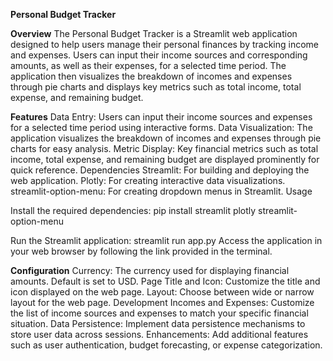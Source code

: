 **Personal Budget Tracker**

**Overview**
The Personal Budget Tracker is a Streamlit web application designed to help users manage their personal finances by tracking income and expenses. Users can input their income sources and corresponding amounts, as well as their expenses, for a selected time period. The application then visualizes the breakdown of incomes and expenses through pie charts and displays key metrics such as total income, total expense, and remaining budget.

**Features**
Data Entry: Users can input their income sources and expenses for a selected time period using interactive forms.
Data Visualization: The application visualizes the breakdown of incomes and expenses through pie charts for easy analysis.
Metric Display: Key financial metrics such as total income, total expense, and remaining budget are displayed prominently for quick reference.
Dependencies
Streamlit: For building and deploying the web application.
Plotly: For creating interactive data visualizations.
streamlit-option-menu: For creating dropdown menus in Streamlit.
Usage

Install the required dependencies:
pip install streamlit plotly streamlit-option-menu

Run the Streamlit application:
streamlit run app.py
Access the application in your web browser by following the link provided in the terminal.

**Configuration**
Currency: The currency used for displaying financial amounts. Default is set to USD.
Page Title and Icon: Customize the title and icon displayed on the web page.
Layout: Choose between wide or narrow layout for the web page.
Development
Incomes and Expenses: Customize the list of income sources and expenses to match your specific financial situation.
Data Persistence: Implement data persistence mechanisms to store user data across sessions.
Enhancements: Add additional features such as user authentication, budget forecasting, or expense categorization.
